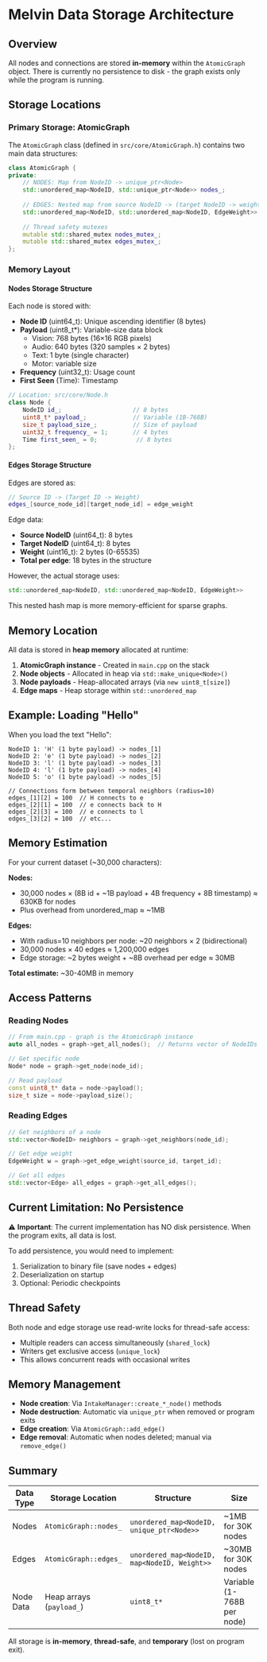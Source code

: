# Melvin Data Storage Architecture

## Overview

All nodes and connections are stored **in-memory** within the `AtomicGraph` object. There is currently no persistence to disk - the graph exists only while the program is running.

## Storage Locations

### Primary Storage: AtomicGraph

The `AtomicGraph` class (defined in `src/core/AtomicGraph.h`) contains two main data structures:

```cpp
class AtomicGraph {
private:
    // NODES: Map from NodeID -> unique_ptr<Node>
    std::unordered_map<NodeID, std::unique_ptr<Node>> nodes_;
    
    // EDGES: Nested map from source NodeID -> (target NodeID -> weight)
    std::unordered_map<NodeID, std::unordered_map<NodeID, EdgeWeight>> edges_;
    
    // Thread safety mutexes
    mutable std::shared_mutex nodes_mutex_;
    mutable std::shared_mutex edges_mutex_;
};
```

### Memory Layout

#### Nodes Storage Structure

Each node is stored with:
- **Node ID** (uint64_t): Unique ascending identifier (8 bytes)
- **Payload** (uint8_t*): Variable-size data block
  - Vision: 768 bytes (16×16 RGB pixels)
  - Audio: 640 bytes (320 samples × 2 bytes)
  - Text: 1 byte (single character)
  - Motor: variable size
- **Frequency** (uint32_t): Usage count
- **First Seen** (Time): Timestamp

```cpp
// Location: src/core/Node.h
class Node {
    NodeID id_;                    // 8 bytes
    uint8_t* payload_;             // Variable (1B-768B)
    size_t payload_size_;          // Size of payload
    uint32_t frequency_ = 1;       // 4 bytes
    Time first_seen_ = 0;           // 8 bytes
};
```

#### Edges Storage Structure

Edges are stored as:
```cpp
// Source ID -> (Target ID -> Weight)
edges_[source_node_id][target_node_id] = edge_weight
```

Edge data:
- **Source NodeID** (uint64_t): 8 bytes
- **Target NodeID** (uint64_t): 8 bytes  
- **Weight** (uint16_t): 2 bytes (0-65535)
- **Total per edge**: 18 bytes in the structure

However, the actual storage uses:
```cpp
std::unordered_map<NodeID, std::unordered_map<NodeID, EdgeWeight>>
```

This nested hash map is more memory-efficient for sparse graphs.

## Memory Location

All data is stored in **heap memory** allocated at runtime:

1. **AtomicGraph instance** - Created in `main.cpp` on the stack
2. **Node objects** - Allocated in heap via `std::make_unique<Node>()`
3. **Node payloads** - Heap-allocated arrays (via `new uint8_t[size]`)
4. **Edge maps** - Heap storage within `std::unordered_map`

## Example: Loading "Hello"

When you load the text "Hello":

```
NodeID 1: 'H' (1 byte payload) -> nodes_[1]
NodeID 2: 'e' (1 byte payload) -> nodes_[2]
NodeID 3: 'l' (1 byte payload) -> nodes_[3]
NodeID 4: 'l' (1 byte payload) -> nodes_[4]
NodeID 5: 'o' (1 byte payload) -> nodes_[5]

// Connections form between temporal neighbors (radius=10)
edges_[1][2] = 100  // H connects to e
edges_[2][1] = 100  // e connects back to H
edges_[2][3] = 100  // e connects to l
edges_[3][2] = 100  // etc...
```

## Memory Estimation

For your current dataset (~30,000 characters):

**Nodes:**
- 30,000 nodes × (8B id + ~1B payload + 4B frequency + 8B timestamp) ≈ 630KB for nodes
- Plus overhead from unordered_map ≈ ~1MB

**Edges:**
- With radius=10 neighbors per node: ~20 neighbors × 2 (bidirectional)
- 30,000 nodes × 40 edges ≈ 1,200,000 edges
- Edge storage: ~2 bytes weight + ~8B overhead per edge ≈ 30MB

**Total estimate:** ~30-40MB in memory

## Access Patterns

### Reading Nodes
```cpp
// From main.cpp - graph is the AtomicGraph instance
auto all_nodes = graph->get_all_nodes();  // Returns vector of NodeIDs

// Get specific node
Node* node = graph->get_node(node_id);

// Read payload
const uint8_t* data = node->payload();
size_t size = node->payload_size();
```

### Reading Edges
```cpp
// Get neighbors of a node
std::vector<NodeID> neighbors = graph->get_neighbors(node_id);

// Get edge weight
EdgeWeight w = graph->get_edge_weight(source_id, target_id);

// Get all edges
std::vector<Edge> all_edges = graph->get_all_edges();
```

## Current Limitation: No Persistence

⚠️ **Important**: The current implementation has NO disk persistence. When the program exits, all data is lost.

To add persistence, you would need to implement:
1. Serialization to binary file (save nodes + edges)
2. Deserialization on startup
3. Optional: Periodic checkpoints

## Thread Safety

Both node and edge storage use read-write locks for thread-safe access:
- Multiple readers can access simultaneously (`shared_lock`)
- Writers get exclusive access (`unique_lock`)
- This allows concurrent reads with occasional writes

## Memory Management

- **Node creation**: Via `IntakeManager::create_*_node()` methods
- **Node destruction**: Automatic via `unique_ptr` when removed or program exits
- **Edge creation**: Via `AtomicGraph::add_edge()`
- **Edge removal**: Automatic when nodes deleted; manual via `remove_edge()`

## Summary

| Data Type | Storage Location | Structure | Size |
|-----------|------------------|-----------|------|
| Nodes | `AtomicGraph::nodes_` | `unordered_map<NodeID, unique_ptr<Node>>` | ~1MB for 30K nodes |
| Edges | `AtomicGraph::edges_` | `unordered_map<NodeID, map<NodeID, Weight>>` | ~30MB for 30K nodes |
| Node Data | Heap arrays (`payload_`) | `uint8_t*` | Variable (1-768B per node) |

All storage is **in-memory**, **thread-safe**, and **temporary** (lost on program exit).

